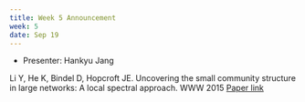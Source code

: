 ```yaml
---
title: Week 5 Announcement
week: 5
date: Sep 19
---
```


- Presenter: Hankyu Jang

Li Y, He K, Bindel D, Hopcroft JE. Uncovering the small community structure in large networks: A local spectral approach. WWW 2015
[Paper link](https://arxiv.org/pdf/1509.07715.pdf)
